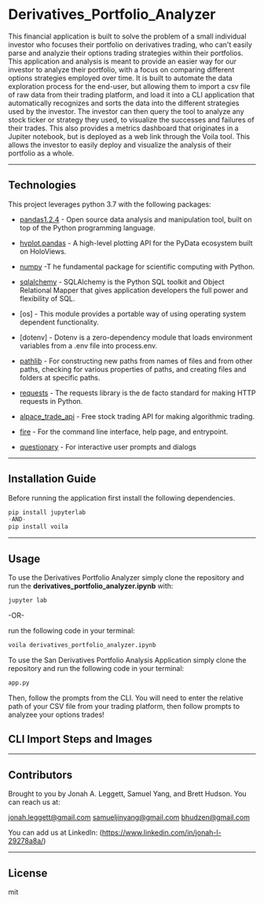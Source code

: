 # Derivatives_Portfolio_Analyzer
This financial application is built to solve the problem of a small individual investor who focuses their portfolio on derivatives trading, who can't easily parse and analyzie their options trading strategies within their portfolios. This application and analysis is meant to provide an easier way for our investor to analyze their portfolio, with a focus on comparing different options strategies employed over time. It is built to automate the data exploration process for the end-user, but allowing them to import a csv file of raw data from their trading platform, and load it into a CLI application that automatically recognizes and sorts the data into the different strategies used by the investor. The investor can then query the tool to analyze any stock ticker or strategy they used, to visualize the successes and failures of their trades. This also provides a metrics dashboard that originates in a Jupiter notebook, but is deployed as a web link through the Voila tool. This allows the investor to easily deploy and visualize the analysis of their portfolio as a whole. 

---

## Technologies

This project leverages python 3.7 with the following packages:


* [pandas1.2.4](https://pandas.pydata.org) - Open source data analysis and manipulation tool, built on top of the Python programming language.

* [hvplot.pandas](https://hvplot.holoviz.org/user_guide/Pandas_API.html) - A high-level plotting API for the PyData ecosystem built on HoloViews.

* [numpy](https://numpy.org) -T he fundamental package for scientific computing with Python.

* [sqlalchemy](https://www.sqlalchemy.org) - SQLAlchemy is the Python SQL toolkit and Object Relational Mapper that gives application developers the full power and flexibility of SQL.

* [os] - This module provides a portable way of using operating system dependent functionality.

* [dotenv] - Dotenv is a zero-dependency module that loads environment variables from a .env file into process.env. 

* [pathlib](https://pypi.org/project/pathlib/) - For constructing new paths from names of files and from other paths, checking for various properties of paths, and creating files and folders at specific paths.

* [requests](https://pypi.org/project/requests/) - The requests library is the de facto standard for making HTTP requests in Python.

* [alpace_trade_api](https://alpaca.markets) - Free stock trading API for making algorithmic trading.

* [fire](https://github.com/google/python-fire) - For the command line interface, help page, and entrypoint.

* [questionary](https://github.com/tmbo/questionary) - For interactive user prompts and dialogs

---

## Installation Guide

Before running the application first install the following dependencies.

```python
pip install jupyterlab
-AND-
pip install voila

```

---

## Usage

To use the Derivatives Portfolio Analyzer simply clone the repository and run the **derivatives_portfolio_analyzer.ipynb** with:

```python
jupyter lab
```
-OR-

run the following code in your terminal:
```python
voila derivatives_portfolio_analyzer.ipynb
``` 

To use the San Derivatives Portfolio Analysis Application simply clone the repository and run the following code in your terminal:

```python
app.py
```

Then, follow the prompts from the CLI. You will need to enter the relative path of your CSV file from your trading platform, then follow prompts to analyzee your options trades!

## CLI Import Steps and Images


---

## Contributors

Brought to you by Jonah A. Leggett, Samuel Yang, and Brett Hudson. You can reach us at: 

jonah.leggett@gmail.com
samueljinyang@gmail.com
bhudzen@gmail.com 

You can add us at LinkedIn: 
(https://www.linkedin.com/in/jonah-l-29278a8a/)


---

## License

mit
